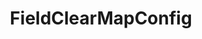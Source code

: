 ---
optionsClassName: FieldClearMapConfig
optionsClassFullName: MigrationTools._EngineV1.Configuration.FieldMap.FieldClearMapConfig
configurationSamples:
- name: default
  description: 
  code: >-
    {
      "$type": "FieldClearMapConfig",
      "WorkItemTypeName": "*",
      "targetField": "System.Description"
    }
  sampleFor: MigrationTools._EngineV1.Configuration.FieldMap.FieldClearMapConfig
description: Allows you to set an already populated field to Null. This will only work with fields that support null.
className: FieldClearMapConfig
typeName: FieldMaps
architecture: v1
options:
- parameterName: targetField
  type: String
  description: missng XML code comments
  defaultValue: missng XML code comments
- parameterName: WorkItemTypeName
  type: String
  description: missng XML code comments
  defaultValue: missng XML code comments
status: ready
processingTarget: Work Item
classFile: /src/MigrationTools/_EngineV1/Configuration/FieldMap/FieldClearMapConfig.cs
optionsClassFile: /src/MigrationTools/_EngineV1/Configuration/FieldMap/FieldClearMapConfig.cs

redirectFrom: []
layout: reference
toc: true
permalink: /Reference/v1/FieldMaps/FieldClearMapConfig/
title: FieldClearMapConfig
categories:
- FieldMaps
- v1
notes: ''
introduction: ''

---
